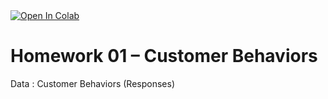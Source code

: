 <a href="https://colab.research.google.com/drive/1Vz1owU5Ukpx_rAJc3JYSRDf8UyybgGuP#scrollTo=NSmjP4x0KKeE">
  <img src="https://colab.research.google.com/assets/colab-badge.svg" alt="Open In Colab"/>
</a>

# Homework 01 – Customer Behaviors
Data : Customer Behaviors (Responses)


